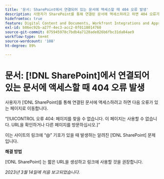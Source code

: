 ```yaml
---
title: '문서: SharePoint에서 연결되어 있는 문서에 액세스할 때 404 오류 발생'
description: 사용자가 SharePoint를 통해 연결된 문서에 액세스하려고 하면 404 오류가 있는 페이지로 이동합니다.
hidefromtoc: true
feature: Digital Content and Documents, Workfront Integrations and Apps
exl-id: b86ec92b-a27f-4ec3-acc2-0f0118014760
source-git-commit: 875945978c7bdb4a7128ade826b6fbc31da04ae9
workflow-type: tm+mt
source-wordcount: '108'
ht-degree: 89%

---
```


# 문서: [!DNL SharePoint]에서 연결되어 있는 문서에 액세스할 때 404 오류 발생

<!--Requested article. This issue is on the WF and WFP TOCs.-->

사용자가 [!DNL SharePoint]를 통해 연결된 문서에 액세스하려고 하면 다음 오류가 있는 페이지로 이동합니다.

“[!UICONTROL 오류 404: 페이지를 찾을 수 없습니다. 이 페이지는 사용할 수 없습니다. URL을 확인하거나 다른 페이지를 방문하십시오.]”

이는 사이트의 링크에 “@” 기호가 있을 때 발생하는 알려진 [!DNL SharePoint] 문제입니다.

**해결 방법**

[!DNL SharePoint] 는 짧은 URL을 생성하고 링크에 사용할 것을 권장합니다.

_2023년 3월 14일에 처음 보고되었습니다._
